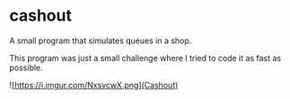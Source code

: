 # cashout
A small program that simulates queues in a shop.

This program was just a small challenge where I tried to code it as fast as possible.

![https://i.imgur.com/NxsvcwX.png](Cashout)
